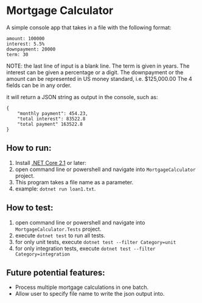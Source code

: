 # Mortgage Calculator

A simple console app that takes in a file with the following format:
```
amount: 100000
interest: 5.5%
downpayment: 20000
term: 30

```
NOTE: the last line of input is a blank line.
The term is given in years.  The interest can be given a percentage or a digit.
The downpayment or the amount can be represented in US money standard, i.e. $125,000.00
The 4 fields can be in any order.

it will return a JSON string as output in the console, such as:
```
{
    "monthly payment": 454.23,
    "total interest": 83522.8
    "total payment" 163522.8
}
```

## How to run:

1. Install [.NET Core 2.1](https://www.microsoft.com/net/download/dotnet-core/2.1) or later:
2. open command line or powershell and navigate into `MortgageCalculator` project.
3. This program takes a file name as a parameter.  
4. example: `dotnet run loan1.txt`.

## How to test:

1. open command line or powershell and navigate into `MortgageCalculator.Tests` project.
2. execute `dotnet test` to run all tests.
3. for only unit tests, execute `dotnet test --filter Category=unit`
3. for only integration tests, execute `dotnet test --filter Category=integration`

## Future potential features:

- Process multiple mortgage calculations in one batch.
- Allow user to specify file name to write the json output into.

